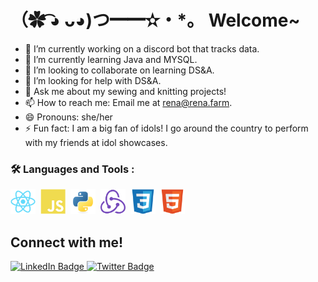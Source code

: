# （✿ ͡◕ ᴗ◕)つ━━✫・*。 Welcome~


- 🔭 I’m currently working on a discord bot that tracks data.
- 🌱 I’m currently learning Java and MYSQL.
- 👯 I’m looking to collaborate on learning DS&A.
- 🤔 I’m looking for help with DS&A.
- 💬 Ask me about my sewing and knitting projects!
- 📫 How to reach me: Email me at rena@rena.farm.
- 😄 Pronouns: she/her
- ⚡ Fun fact: I am a big fan of idols! I go around the country to perform with my friends at idol showcases.



### :hammer_and_wrench: Languages and Tools :
<div>

  <img src="https://github.com/devicons/devicon/blob/master/icons/react/react-original.svg" title="React" alt="React" width="40"   height="40"/>&nbsp;
  <img src="https://github.com/devicons/devicon/blob/master/icons/javascript/javascript-plain.svg" title="JS" alt="JS" wdith="40" height="40"/>&nbsp;
  <img src="https://github.com/devicons/devicon/blob/master/icons/python/python-original.svg" title="PY" alt="PY" wdith="40" height="40"/>&nbsp;
  <img src="https://github.com/devicons/devicon/blob/master/icons/redux/redux-original.svg" title="Redux" alt="Redux" wdith="40" height="40"/>&nbsp;
  <img src="https://github.com/devicons/devicon/blob/master/icons/css3/css3-original.svg" title="CSS" alt="CSS" wdith="40" height="40"/>&nbsp;
  <img src="https://github.com/devicons/devicon/blob/master/icons/html5/html5-original.svg" title="CSS" alt="CSS" wdith="40" height="40"/>&nbsp; 
</div>



## Connect with me!
<div id="badges">
  <a href="https://www.linkedin.com/in/lorena-s-a4a106275">
    <img src="https://img.shields.io/badge/LinkedIn-blue?style=for-the-badge&logo=linkedin&logoColor=white" alt="LinkedIn Badge"/>
  </a>
  <a href="https://twitter.com/renadotdev">
    <img src="https://img.shields.io/badge/Twitter-1DA1F2?style=for-the-badge&logo=twitter&logoColor=white" alt="Twitter Badge"/>
  </a>
</div>


